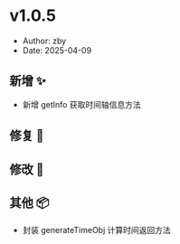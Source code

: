 # v1.0.5

- Author: zby
- Date: 2025-04-09

## 新增 ✨

- 新增 getInfo 获取时间轴信息方法

## 修复 🔩

## 修改 📝

## 其他 📦

- 封装 generateTimeObj 计算时间返回方法
